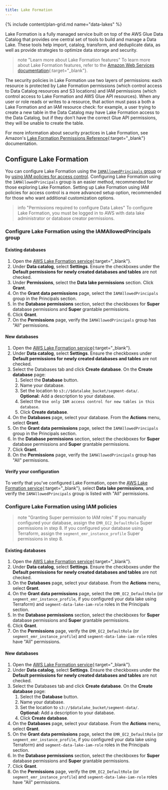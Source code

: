 ```yaml
---
title: Lake Formation
---
```


{% include content/plan-grid.md name="data-lakes" %}

Lake Formation is a fully managed service built on top of the AWS Glue Data Catalog that provides one central set of tools to build and manage a Data Lake. These tools help import, catalog, transform, and deduplicate data, as well as provide strategies to optimize data storage and security.

> note "Learn more about Lake Formation features"
> To learn more about Lake Formation features, refer to the [Amazon Web Services documentation](https://aws.amazon.com/lake-formation/features/){:target="_blank"}.

The security policies in Lake Formation use two layers of permissions: each resource is protected by Lake Formation permissions (which control access to Data Catalog resources and S3 locations) and IAM permissions (which control access to Lake Formation and AWS Glue API resources). When any user or role reads or writes to a resource, that action must pass a both a Lake Formation and an IAM resource check: for example, a user trying to create a new table in the Data Catalog may have Lake Formation access to the Data Catalog, but if they don't have the correct Glue API permissions, they will be unable to create the table. 

For more information about security practices in Lake Formation, see Amazon's [Lake Formation Permissions Reference](https://docs.aws.amazon.com/lake-formation/latest/dg/lf-permissions-reference.html){:target="_blank"} documentation. 

## Configure Lake Formation
You can configure Lake Formation using the [`IAMAllowedPrincipals` group](#configure-lake-formation-using-the-iamallowedprincipals-group) or by [using IAM policies for access control](#configure-lake-formation-using-iam-policies). Configuring Lake Formation using the `IAMAllowedPrincipals` group is an easier method, recommended for those exploring Lake Formation. Setting up Lake Formation using IAM policies for access control is a more advanced setup option, recommended for those who want additional customization options. 

> info "Permissions required to configure Data Lakes"
> To configure Lake Formation, you must be logged in to AWS with data lake administrator or database creator permissions. 

### Configure Lake Formation using the IAMAllowedPrincipals group

#### Existing databases
1. Open the [AWS Lake Formation service](https://console.aws.amazon.com/lakeformation/){:target="_blank"}.
2. Under **Data catalog**, select **Settings**. Ensure the checkboxes under the **Default permissions for newly created databases and tables** are not checked. 
3. Under **Permissions**, select the **Data lake permissions** section. Click **Grant**.
4. On the **Grant data permissions** page, select the `IAMAllowedPrincipals` group in the Principals section.
5. In the **Database permissions** section, select the checkboxes for **Super** database permissions and **Super** grantable permissions.
6. Click **Grant**. 
7. On the **Permissions** page, verify the `IAMAllowedPrincipals` group has "All" permissions.

#### New databases
1. Open the [AWS Lake Formation service](https://console.aws.amazon.com/lakeformation/){:target="_blank"}.
2. Under **Data catalog**, select **Settings**. Ensure the checkboxes under **Default permissions for newly created databases and tables** are not checked. 
3. Select the Databases tab and click **Create database**. On the **Create database** page:
    1. Select the **Database** button.
    2. Name your database. 
    3. Set the location to `s3://$datalake_bucket/segment-data/`. <br/> **Optional:** Add a description to your database.
    4. Select the `Use only IAM access control for new tables in this database`.
    5. Click **Create database**.
4. On the **Databases** page, select your database. From the **Actions** menu, select **Grant**. 
5. On the **Grant data permissions** page, select the `IAMAllowedPrincipals` group in the Principals section.
6. In the **Database permissions** section, select the checkboxes for **Super** database permissions and **Super** grantable permissions.
7. Click **Grant**. 
8. On the **Permissions** page, verify the `IAMAllowedPrincipals` group has "All" permissions.

#### Verify your configuration
To verify that you've configured Lake Formation, open the [AWS Lake Formation service](https://console.aws.amazon.com/lakeformation/){:target="_blank"}, select **Data lake permissions**, and verify the `IAMAllowedPrincipals` group is listed with "All" permissions.

### Configure Lake Formation using IAM policies

> note "Granting Super permission to IAM roles"
> If you manually configured your database, assign the `EMR_EC2_DefaultRole` Super permissions in step 8. If you configured your database using Terraform, assign the `segment_emr_instance_profile` Super permissions in step 8. 

#### Existing databases
1. Open the [AWS Lake Formation service](https://console.aws.amazon.com/lakeformation/){:target="_blank"}.
2. Under **Data catalog**, select **Settings**. Ensure the checkboxes under the **Default permissions for newly created databases and tables** are not checked.
3. On the **Databases** page, select your database. From the **Actions** menu, select **Grant**. 
5. On the **Grant data permissions** page, select the `EMR_EC2_DefaultRole` (or `segment_emr_instance_profile`, if you configured your data lake using Terraform) and `segment-data-lake-iam-role` roles in the Principals section.
6. In the **Database permissions** section, select the checkboxes for **Super** database permissions and **Super** grantable permissions.
7. Click **Grant**. 
8. On the **Permissions** page, verify the `EMR_EC2_DefaultRole` (or `segment_emr_instance_profile`) and `segment-data-lake-iam-role` roles have "All" permissions.

#### New databases
1. Open the [AWS Lake Formation service](https://console.aws.amazon.com/lakeformation/){:target="_blank"}.
2. Under **Data catalog**, select **Settings**. Ensure the checkboxes under the **Default permissions for newly created databases and tables** are not checked.
3. Select the Databases tab and click **Create database**. On the **Create database** page:
    1. Select the **Database** button.
    2. Name your database. 
    3. Set the location to `s3://$datalake_bucket/segment-data/`. <br/> **Optional:** Add a description to your database.
    4. Click **Create database**.
4. On the **Databases** page, select your database. From the **Actions** menu, select **Grant**. 
5. On the **Grant data permissions** page, select the `EMR_EC2_DefaultRole` (or `segment_emr_instance_profile`, if you configured your data lake using Terraform) and `segment-data-lake-iam-role` roles in the Principals section.
6. In the **Database permissions** section, select the checkboxes for **Super** database permissions and **Super** grantable permissions.
7. Click **Grant**. 
8. On the **Permissions** page, verify the `EMR_EC2_DefaultRole` (or `segment_emr_instance_profile`) and `segment-data-lake-iam-role` roles have "All" permissions.
